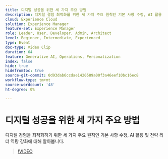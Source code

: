 ```yaml
---
title: 디지털 성공을 위한 세 가지 주요 방법
description: 디지털 경험 최적화를 위한 세 가지 주요 원칙인 기본 사항 수정, AI 활용 및 전략 리더의 권한 부여를 살펴봅니다.
cloud: Experience Cloud
solution: Experience Manager
feature-set: Experience Manager
role: Leader, User, Developer, Admin, Architect
level: Beginner, Intermediate, Experienced
type: Event
doc-type: Video Clip
duration: 64
feature: Generative AI, Operations, Personalization
index: false
hide: true
hidefromtoc: true
source-git-commit: 0d93dab6ccdae1420589a00f3a46eef10bc16ec8
workflow-type: tm+mt
source-wordcount: '48'
ht-degree: 0%

---
```



# 디지털 성공을 위한 세 가지 주요 방법

디지털 경험을 최적화하기 위한 세 가지 주요 원칙인 기본 사항 수정, AI 활용 및 전략 리더 역량 강화에 대해 알아봅니다.

>[!VIDEO](https://video.tv.adobe.com/v/3459234/?learn=on&enablevpops)
